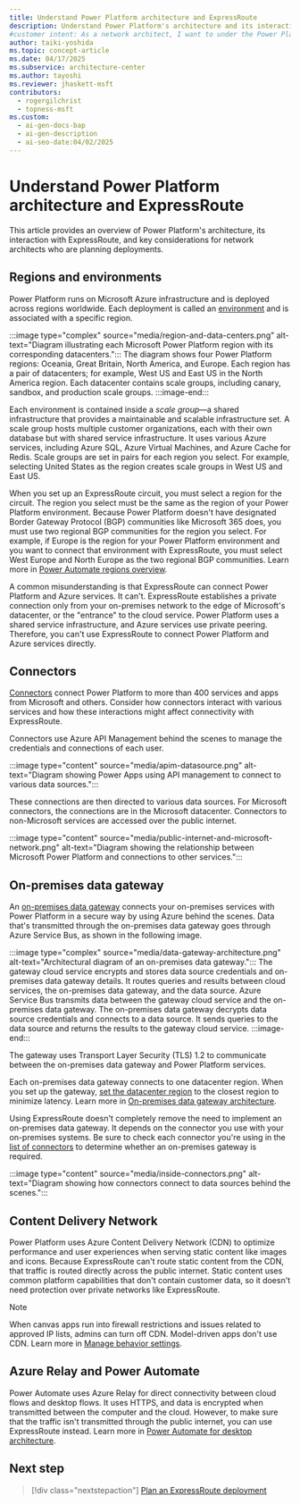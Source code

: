 ```yaml
---
title: Understand Power Platform architecture and ExpressRoute
description: Understand Power Platform's architecture and its interaction with ExpressRoute to plan secure and efficient deployments.
#customer intent: As a network architect, I want to under the Power Platform architecture in the context of ExpressRoute so that I can plan deployments effectively.
author: taiki-yoshida
ms.topic: concept-article
ms.date: 04/17/2025
ms.subservice: architecture-center
ms.author: tayoshi
ms.reviewer: jhaskett-msft
contributors:
  - rogergilchrist
  - topness-msft
ms.custom:
  - ai-gen-docs-bap
  - ai-gen-description
  - ai-seo-date:04/02/2025
---
```


# Understand Power Platform architecture and ExpressRoute

This article provides an overview of Power Platform's architecture, its interaction with ExpressRoute, and key considerations for network architects who are planning deployments.

## Regions and environments

Power Platform runs on Microsoft Azure infrastructure and is deployed across regions worldwide. Each deployment is called an [environment](../../../admin/environments-overview.md) and is associated with a specific region.  

:::image type="complex" source="media/region-and-data-centers.png" alt-text="Diagram illustrating each Microsoft Power Platform region with its corresponding datacenters.":::
   The diagram shows four Power Platform regions: Oceania, Great Britain, North America, and Europe. Each region has a pair of datacenters; for example, West US and East US in the North America region. Each datacenter contains scale groups, including canary, sandbox, and production scale groups.
:::image-end:::

Each environment is contained inside a *scale group*&mdash;a shared infrastructure that provides a maintainable and scalable infrastructure set. A scale group hosts multiple customer organizations, each with their own database but with shared service infrastructure. It uses various Azure services, including Azure SQL, Azure Virtual Machines, and Azure Cache for Redis. Scale groups are set in pairs for each region you select. For example, selecting United States as the region creates scale groups in West US and East US.

When you set up an ExpressRoute circuit, you must select a region for the circuit. The region you select must be the same as the region of your Power Platform environment. Because Power Platform doesn't have designated Border Gateway Protocol (BGP) communities like Microsoft 365 does, you must use two regional BGP communities for the region you select. For example, if Europe is the region for your Power Platform environment and you want to connect that environment with ExpressRoute, you must select West Europe and North Europe as the two regional BGP communities. Learn more in [Power Automate regions overview](/power-automate/regions-overview).

A common misunderstanding is that ExpressRoute can connect Power Platform and Azure services. It can't. ExpressRoute establishes a private connection only from your on-premises network to the edge of Microsoft's datacenter, or the "entrance" to the cloud service. Power Platform uses a shared service infrastructure, and Azure services use private peering. Therefore, you can't use ExpressRoute to connect Power Platform and Azure services directly.

## Connectors

[Connectors](/connectors/connectors) connect Power Platform to more than 400 services and apps from Microsoft and others. Consider how connectors interact with various services and how these interactions might affect connectivity with ExpressRoute.

Connectors use Azure API Management behind the scenes to manage the credentials and connections of each user.

:::image type="content" source="media/apim-datasource.png" alt-text="Diagram showing Power Apps using API management to connect to various data sources.":::

These connections are then directed to various data sources. For Microsoft connectors, the connections are in the Microsoft datacenter. Connectors to non-Microsoft services are accessed over the public internet.

:::image type="content" source="media/public-internet-and-microsoft-network.png" alt-text="Diagram showing the relationship between Microsoft Power Platform and connections to other services.":::

## On-premises data gateway

An [on-premises data gateway](/data-integration/gateway/service-gateway-onprem) connects your on-premises services with Power Platform in a secure way by using Azure behind the scenes. Data that's transmitted through the on-premises data gateway goes through Azure Service Bus, as shown in the following image.

:::image type="complex" source="media/data-gateway-architecture.png" alt-text="Architectural diagram of an on-premises data gateway.":::
    The gateway cloud service encrypts and stores data source credentials and on-premises data gateway details. It routes queries and results between cloud services, the on-premises data gateway, and the data source. Azure Service Bus transmits data between the gateway cloud service and the on-premises data gateway. The on-premises data gateway decrypts data source credentials and connects to a data source. It sends queries to the data source and returns the results to the gateway cloud service.
:::image-end:::

The gateway uses Transport Layer Security (TLS) 1.2 to communicate between the on-premises data gateway and Power Platform services.

Each on-premises data gateway connects to one datacenter region. When you set up the gateway, [set the datacenter region](/data-integration/gateway/service-gateway-data-region) to the closest region to minimize latency. Learn more in [On-premises data gateway architecture](/data-integration/gateway/service-gateway-onprem-indepth).

Using ExpressRoute doesn't completely remove the need to implement an on-premises data gateway. It depends on the connector you use with your on-premises systems. Be sure to check each connector you're using in the [list of connectors](/power-automate/gateway-manage) to determine whether an on-premises gateway is required.

:::image type="content" source="media/inside-connectors.png" alt-text="Diagram showing how connectors connect to data sources behind the scenes.":::

## Content Delivery Network

Power Platform uses Azure Content Delivery Network (CDN) to optimize performance and user experiences when serving static content like images and icons. Because ExpressRoute can't route static content from the CDN, that traffic is routed directly across the public internet. Static content uses common platform capabilities that don't contain customer data, so it doesn't need protection over private networks like ExpressRoute.  

> [!NOTE]
> When canvas apps run into firewall restrictions and issues related to approved IP lists, admins can turn off CDN. Model-driven apps don't use CDN. Learn more in [Manage behavior settings](../../../admin/settings-behavior.md).

## Azure Relay and Power Automate

Power Automate uses Azure Relay for direct connectivity between cloud flows and desktop flows. It uses HTTPS, and data is encrypted when transmitted between the computer and the cloud. However, to make sure that the traffic isn't transmitted through the public internet, you can use ExpressRoute instead. Learn more in [Power Automate for desktop architecture](/power-automate/desktop-flows/pad-architecture).

## Next step

> [!div class="nextstepaction"]
> [Plan an ExpressRoute deployment](planning-expressroute.md)
